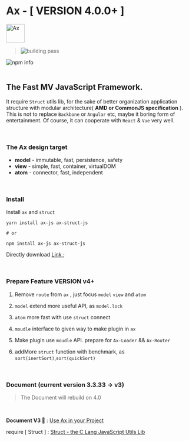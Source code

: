 # Ax - [ VERSION 4.0.0+ ]

<img width=50 src="http://7j1zwt.com1.z0.glb.clouddn.com/logo.png" alt="Ax">

> <img src="https://travis-ci.org/DemonCloud/Ax.svg?branch=master" alt="building pass">

<img src="https://nodei.co/npm/ax-js.png" alt="npm info">

<br>

<br>

## The Fast MV JavaScript Framework. 

It require `Struct` utils lib, for the sake of better organization application structure with modular architecture( **AMD or CommonJS specification** ). This is not to replace `Backbone` or `Angular` etc, maybe it boring form of entertainment. Of course, it can cooperate with `React` & `Vue` very well.

<br>

### The Ax design target

* **model** - immutable, fast, persistence, safety
* **view** - simple, fast, container, virtualDOM
* **atom** - connector, fast, independent

<br>

### Install

Install `ax` and `struct`

```shell
yarn install ax-js ax-struct-js

# or

npm install ax-js ax-struct-js
```

Directly download [ Link ](https://github.com/DemonCloud/Ax/archive/master.zip);

<br>

### Prepare Feature VERSION v4+

1. Remove `route` from `ax` , just focus `model` `view` and `atom`

2. `model` extend more useful API, as `model.lock`

3. `atom` more fast with use `struct` connect

4. `moudle` interface to given way to make plugin in `ax`

5. Make plugin use `moudle` API. prepare for `Ax-Loader` && `Ax-Router`

6. addMore `struct` function with benchmark, as `sort(inertSort)`,`sort(quickSort)`

<br>

### Document (current version 3.3.33 -> v3)

> The Document will rebuild on 4.0

<br>

**Document V3 📃** : [ Use Ax in your Project ](https://demoncloud.github.io/Ax/v3)

require [ Struct ] : [ Struct - the C Lang JavaScript Utils Lib ](https://github.com/DemonCloud/struct)
